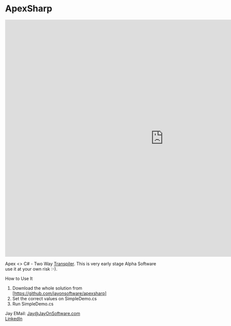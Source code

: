 # ApexSharp










<iframe src="https://player.vimeo.com/video/224927838" width="1024" height="768" frameborder="0" webkitallowfullscreen mozallowfullscreen allowfullscreen></iframe>


Apex <> C# - Two Way [Transpiler](https://en.wikipedia.org/wiki/Source-to-source_compiler). This is very early stage 
Alpha Software use it at your own risk :-).


How to Use It

1. Download the whole solution from [https://github.com/jayonsoftware/apexsharp]
2. Set the correct values on SimpleDemo.cs
2. Run SimpleDemo.cs



Jay
EMail: <Jay@JayOnSoftware.com>  
[LinkedIn](https://www.linkedin.com/in/jayonsoftware/) 
